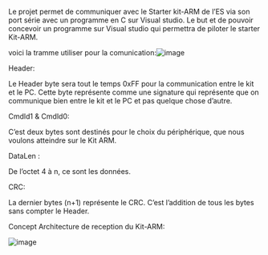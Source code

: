 Le projet permet de communiquer avec le Starter kit-ARM de l’ES via son port série avec un programme en C sur Visual studio. Le but et de pouvoir concevoir un programme sur Visual studio qui permettra de piloter le starter Kit-ARM.  

voici la tramme utiliser pour la comunication:![image](https://github.com/Toxik24/2202_Interface_-StarterKit-ARM-1701-/assets/97610782/607f9cbb-4e74-4b8d-8a54-46ca19fae724)

Header:

Le Header byte sera tout le temps 0xFF pour la communication entre le kit et le PC. Cette byte représente comme une signature qui représente que on communique bien entre le kit et le PC et pas quelque chose d’autre.

Cmdld1 & Cmdld0:

C’est deux bytes sont destinés pour le choix du périphérique, que nous voulons atteindre sur le Kit ARM.

DataLen :

De l’octet 4 à n, ce sont les données.

CRC:

La dernier bytes (n+1) représente le CRC. C’est l’addition de tous les bytes sans compter le Header.

Concept Architecture de reception du Kit-ARM:

![image](https://github.com/Toxik24/2202_Interface_-StarterKit-ARM-1701-/assets/97610782/171a5eda-94e8-4808-b49a-1fb682419ac4)





